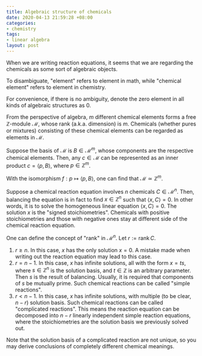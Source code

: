 ```yaml
---
title: Algebraic structure of chemicals
date: 2020-04-13 21:59:28 +08:00
categories:
- chemistry
tags:
- linear algebra
layout: post
---
```


When we are writing reaction equations,
it seems that
we are regarding the chemicals as some sort of algebraic objects.

To disambiguate, "element" refers to element in math,
while "chemical element" refers to element in chemistry.

For convenience, if there is no ambiguity,
denote the zero element in all kinds of algebraic structures as $0$.

From the perspective of algebra,
$m$ different chemical elements forms a free $\mathbb Z$-module $\mathscr M$,
whose rank (a.k.a. dimension) is $m$.
Chemicals (whether pures or mixtures) consisting of these chemical elements
can be regarded as elements in $\mathscr M$.

Suppose the basis of $\mathscr M$ is $B\in\mathscr M^m$,
whose components are the respective chemical elements.
Then, any $c\in\mathscr M$ can be represented as
an inner product $c=\left<p,B\right>$, where $p\in\mathbb Z^m$.

With the isomorphism $f:p\mapsto\left<p,B\right>$,
one can find that $\mathscr M\simeq\mathbb Z^m$.

Suppose a chemical reaction equation involves
$n$ chemicals $C\in\mathscr M^n$.
Then, balancing the equation is in fact
to find $x\in\mathbb Z^n$ such that $\left<x,C\right>=0$.
In other words, it is to solve
the homogeneous linear equation $\left<x,C\right>=0$.
The solution $x$ is the "signed stoichiometries".
Chemicals with positive stoichiometries and those with negative ones
stay at different side of the chemical reaction equation.

One can define the concept of "rank" in $\mathscr M^n$.
Let $r:=\operatorname{rank}C$.

1. $r\ge n$. In this case, $x$ has the only solution $x=0$.
A mistake made when writing out the reaction equation may lead to this case.
2. $r=n-1$. In this case, $x$ has infinite solutions,
all with the form $x=ts$,
where $s\in\mathbb Z^n$ is the solution basis,
and $t\in\mathbb Z$ is an arbitrary parameter.
Then $s$ is the result of balancing.
Usually, it is required that components of $s$ be mutually prime.
Such chemical reactions can be called "simple reactions".
3. $r<n-1$. In this case, $x$ has infinite solutions,
with multiple (to be clear, $n-r$) solution basis.
Such chemical reactions can be called "complicated reactions".
This means the reaction equation can be decomposed into
$n-r$ linearly independent simple reaction equations,
where the stoichiometries are the solution basis
we previously solved out.

Note that the solution basis of a complicated reaction are not unique,
so you may derive conclusions of completely different chemical meanings.
